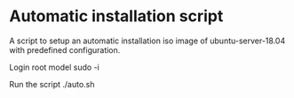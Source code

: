# Automatic installation script

A script to setup an automatic installation iso image of ubuntu-server-18.04 with predefined configuration.

Login root model
  sudo -i

Run the script
  ./auto.sh
